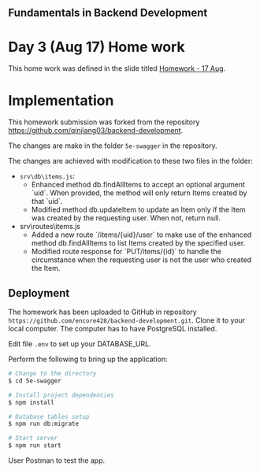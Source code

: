 ## Fundamentals in Backend Development

# Day 3 (Aug 17) Home work

This home work was defined in the slide titled [Homework - 17 Aug](./Homework3.md).

# Implementation

This homework submission was forked from the repository https://github.com/qinjiang03/backend-development.

The changes are make in the folder `5e-swagger` in the repository.

The changes are achieved with modification to these two files in the folder:

- `srv\db\items.js`:
    <ul>
        <li>Enhanced method db.findAllItems to accept an optional argument `uid`.  When provided, 
            the method will only return Items created by that `uid`.</li>
        <li>Modified method db.updateItem to update an Item only if the Item was created by the 
            requesting user.  When not, return null.</li>
    </ul>
- srv\routes\items.js
    <ul>
        <li>Added a new route `/items/{uid}/user` to make use of the enhanced method db.findAllItems 
            to list Items created by the specified user.</li>
        <li>Modified route response for `PUT/items/{id}` to handle the circumstance when the requesting user
            is not the user who created the Item.</li>
    </ul>

## Deployment

The homework has been uploaded to GitHub in repository `https://github.com/encore428/backend-development.git`.
Clone it to your local computer.  The computer has to have PostgreSQL installed.

Edit file `.env` to set up your DATABASE_URL.

Perform the following to bring up the application:
```bash
# Change to the directory
$ cd 5e-swagger

# Install project dependencies
$ npm install

# Database tables setup
$ npm run db:migrate

# Start server
$ npm run start
```

User Postman to test the app.
